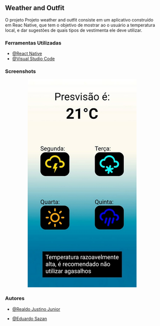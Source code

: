 ## Weather and Outfit 

O projeto Projeto weather and outfit consiste em um aplicativo construído em Reac Native, que tem o objetivo de mostrar ao o usuário a temperatura local, e dar sugestões de quais tipos de vestimenta ele deve utilizar.

  
### Ferramentas Utilizadas

 - [@React Native](https://reactnative.dev)
  - [@Visual Studio Code](https://code.visualstudio.com)

### Screenshots

<p align="center">
<img src="https://github.com/Saz0n/Projeto_Weather_and_Outfit/blob/main/Imagens/f8f1bf55-5195-4467-9ddd-a6b44ba95337.jpg" />
</p>

### Autores

- [@Realdo Justino Junior ](https://github.com/Realdo-Justino)

- [@Eduardo Sazan ](https://github.com/Saz0n)


  

